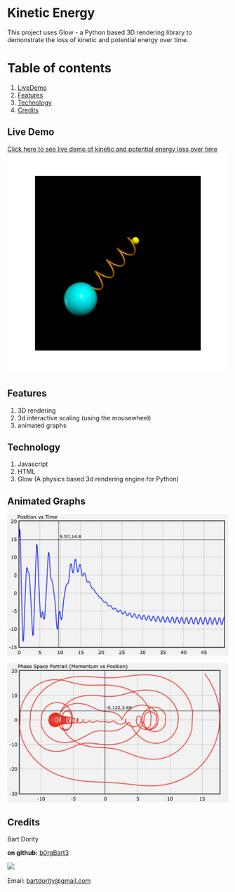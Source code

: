 # Kinetic Energy
This project uses Glow - a Python based 3D rendering library to demonstrate the loss of kinetic and potential energy over time.

# Table of contents
1. [LiveDemo](#LiveDemo)
2. [Features](#Features)
3. [Technology](#Technology)
4. [Credits](#Credits)

<a name="LiveDemo"></a>
## Live Demo
<a href="kinetic_energy.html">Click here to see live demo of kinetic and potential energy loss over time</a>
![screenshot](ball.png)


<a name="Features"></a>
## Features
1. 3D rendering
2.  3d interactive scaling (using the mousewheel)
3.  animated graphs
<a name="Technology"></a>
## Technology
1. Javascript
2.  HTML
3.  Glow (A physics based 3d rendering engine for Python)

<a name="Animated Graphs"></a>
## Animated Graphs
![pos_vs_time](pos_vs_time.jpg)

![phase_space_portrait](phase_space_portrait.jpg)

<a name="Credits"></a>
## Credits
Bart Dority

**on github:** <a href='github.com/b0rgBart3'>b0rgBart3</a>

[![](https://github.com/b0rgBart3.png?size=90)](https://github.com/remarkablemark)

Email: bartdority@gmail.com


